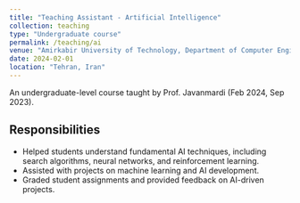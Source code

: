 ```yaml
---
title: "Teaching Assistant - Artificial Intelligence"
collection: teaching
type: "Undergraduate course"
permalink: /teaching/ai
venue: "Amirkabir University of Technology, Department of Computer Engineering"
date: 2024-02-01
location: "Tehran, Iran"
---
```

An undergraduate-level course taught by Prof. Javanmardi (Feb 2024, Sep 2023).

## Responsibilities

- Helped students understand fundamental AI techniques, including search algorithms, neural networks, and reinforcement learning.
- Assisted with projects on machine learning and AI development.
- Graded student assignments and provided feedback on AI-driven projects.
